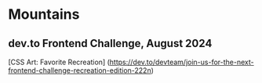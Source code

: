 # Mountains

## dev.to Frontend Challenge, August 2024

[CSS Art: Favorite Recreation] (https://dev.to/devteam/join-us-for-the-next-frontend-challenge-recreation-edition-222n)
